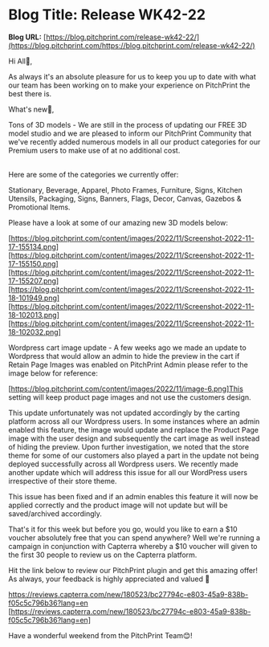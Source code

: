 # **Blog Title**: Release WK42-22

**Blog URL:** [https://blog.pitchprint.com/release-wk42-22/](https://blog.pitchprint.com/https://blog.pitchprint.com/release-wk42-22/)

Hi All👋,

As always it's an absolute pleasure for us to keep you up to date with what our team has been working on to make your experience on
PitchPrint the best there is.

What's new🚀,

Tons of 3D models - We are still in the process of updating our FREE 3D model studio and we are pleased to inform our PitchPrint Community
that we've recently added numerous models in all our product categories for our Premium users to make use of at no additional cost.        
                                                                                 

Here are some of the categories we currently offer:

Stationary, Beverage, Apparel, Photo Frames, Furniture, Signs, Kitchen Utensils, Packaging, Signs, Banners, Flags, Decor, Canvas, Gazebos &
Promotional Items.

Please have a look at some of our amazing new 3D models below:

[https://blog.pitchprint.com/content/images/2022/11/Screenshot-2022-11-17-155134.png][https://blog.pitchprint.com/content/images/2022/11/Screenshot-2022-11-17-155150.png][https://blog.pitchprint.com/content/images/2022/11/Screenshot-2022-11-17-155207.png][https://blog.pitchprint.com/content/images/2022/11/Screenshot-2022-11-18-101949.png][https://blog.pitchprint.com/content/images/2022/11/Screenshot-2022-11-18-102013.png][https://blog.pitchprint.com/content/images/2022/11/Screenshot-2022-11-18-102032.png]

Wordpress cart image update - A few weeks ago we made an update to Wordpress that would allow an admin to hide the preview in the cart if
Retain Page Images was enabled on PitchPrint Admin please refer to the image below for reference:

[https://blog.pitchprint.com/content/images/2022/11/image-6.png]This setting will keep product page images and not use the customers design.

This update unfortunately was not updated accordingly by the carting platform across all our Wordpress users. In some instances where an
admin enabled this feature, the image would update and replace the Product Page image with the user design and subsequently the cart image
as well instead of hiding the preview. Upon further investigation, we noted that the store theme for some of our customers also played a
part in the update not being deployed successfully across all Wordpress users. We recently made another update which will address this issue
for all our WordPress users irrespective of their store theme.

This issue has been fixed and if an admin enables this feature it will now be applied correctly and the product image will not update but
will be saved/archived accordingly.

That's it for this week but before you go, would you like to earn a $10 voucher absolutely free that you can spend anywhere? Well we're
running a campaign in conjunction with Capterra whereby a $10 voucher will given to the first 30 people to review us on the Capterra
platform.

Hit the link below to review our PitchPrint plugin and get this amazing offer! As always, your feedback is highly appreciated and valued 🙏

https://reviews.capterra.com/new/180523/bc27794c-e803-45a9-838b-f05c5c796b36?lang=en
[https://reviews.capterra.com/new/180523/bc27794c-e803-45a9-838b-f05c5c796b36?lang=en]

Have a wonderful weekend from the PitchPrint Team😊!

